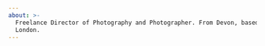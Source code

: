 ```yaml
---
about: >-
  Freelance Director of Photography and Photographer. From Devon, based in
  London.
---
```


